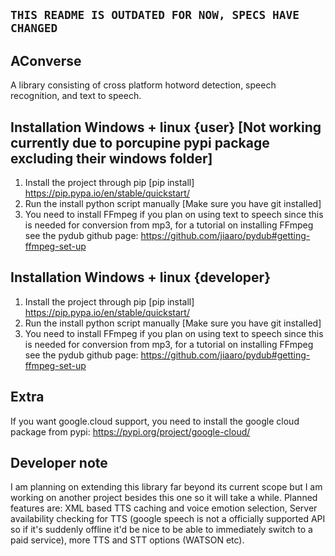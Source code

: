 ## ```THIS README IS OUTDATED FOR NOW, SPECS HAVE CHANGED```

## AConverse
A library consisting of cross platform hotword detection, speech recognition, and text to speech.

## Installation Windows + linux {user} [Not working currently due to porcupine pypi package excluding their windows folder]
1. Install the project through pip [pip install] https://pip.pypa.io/en/stable/quickstart/
2. Run the install python script manually [Make sure you have git installed]
3. You need to install FFmpeg if you plan on using text to speech since this is needed for conversion from mp3, for a tutorial on installing FFmpeg see the pydub github page: https://github.com/jiaaro/pydub#getting-ffmpeg-set-up

## Installation Windows + linux {developer}
1. Install the project through pip [pip install] https://pip.pypa.io/en/stable/quickstart/
2. Run the install python script manually [Make sure you have git installed]
3. You need to install FFmpeg if you plan on using text to speech since this is needed for conversion from mp3, for a tutorial on installing FFmpeg see the pydub github page: https://github.com/jiaaro/pydub#getting-ffmpeg-set-up

## Extra
If you want google.cloud support, you need to install the google cloud package from pypi: https://pypi.org/project/google-cloud/


## Developer note
I am planning on extending this library far beyond its current scope but I am working on another project besides this one so it will take a while. Planned features are: XML based TTS caching and voice emotion selection, Server availability checking for TTS (google speech is not a officially supported API so if it's suddenly offline it'd be nice to be able to immediately switch to a paid service), more TTS and STT options (WATSON etc).
